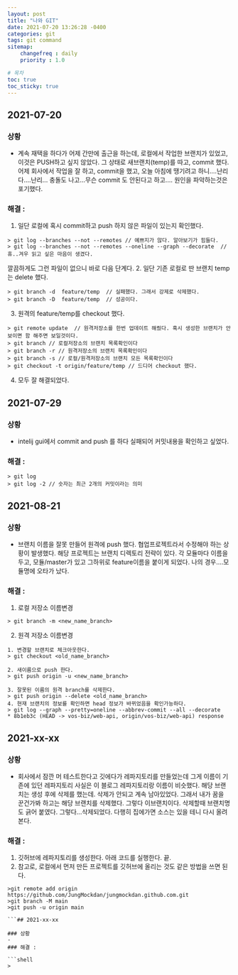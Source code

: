 ```yaml
---
layout: post
title: "나와 GIT"
date: 2021-07-20 13:26:28 -0400
categories: git
tags: git command
sitemap:
    changefreq : daily
    priority : 1.0

# 목차
toc: true  
toc_sticky: true
---
```

## 2021-07-20

### 상황 
- 계속 재택을 하다가 어제 간만에 출근을 하는데, 로컬에서 작업한 브랜치가 있었고, 이것은 PUSH하고 싶지 않았다. 그 상태로 새브랜치(temp)를 따고, commit 했다. 어제 회사에서 작업을 잘 하고,  commit을 했고, 오늘 아침에 땡기려고 하니....난리다....난리... 충돌도 나고...무슨 commit 도 안된다고 하고.... 원인을 파악하는것은 포기했다.

### 해결 :
1. 일단 로컬에 혹시 commit하고 push 하지 않은 파일이 있는지 확인했다.
```shell
> git log --branches --not --remotes // 예쁘지가 않다. 알아보기가 힘들다.
> git log --branches --not --remotes --oneline --graph --decorate  // 휴..겨우 읽고 싶은 마음이 생겼다. 
```
깔끔하게도 그런 파일이 없으니 바로 다음 단계다.
2. 일단 기존 로컬로 딴 브랜치 temp 는 delete 했다.
```shell
> git branch -d  feature/temp  // 실패했다. 그래서 강제로 삭제했다.
> git branch -D  feature/temp  // 성공이다.
```
3. 원격의 feature/temp를 checkout 했다.
```shell
> git remote update  // 원격저장소를 한번 업데이트 해줬다. 혹시 생성한 브랜치가 안보이면 함 해주면 보일것이다.
> git branch // 로컬저장소의 브랜치 목록확인이다
> git branch -r // 원격저장소의 브랜치 목록확인이다
> git branch -s // 로컬/원격저장소의 브랜치 모든 목록확인이다
> git checkout -t origin/feature/temp // 드디어 checkout 했다.
```
4. 모두 잘 해결되었다. 


## 2021-07-29

### 상황 
- intelij gui에서 commit and push 를 하다 실패되어 커밋내용을 확인하고 싶었다.

### 해결 :
```shell
> git log
> git log -2 // 숫자는 최근 2개의 커밋이라는 의미 
```

## 2021-08-21

### 상황
- 브랜치 이름을 잘못 만들어 원격에  push 했다. 협업프로젝트라서 수정해야 하는 상황이 발생했다. 해당 프로젝트는 브랜치 디렉토리 전략이 있다. 각 모듈마다 이름을 두고, 모듈/master가 있고 그하위로  feature이름을 붙이게 되었다. 나의 경우....모듈명에 오타가 났다. 
### 해결 :
1. 로컬 저장소 이름변경
```shell
> git branch -m <new_name_branch>
```
   
2. 원격 저장소 이름변경
```shell
1. 변경할 브랜치로 체크아웃한다.
> git checkout <old_name_branch>

2. 새이름으로 push 한다.
> git push origin -u <new_name_branch>

3. 잘못된 이름의 원격 branch를 삭제한다.
> git push origin --delete <old_name_branch>
4. 현재 브랜치의 정보를 확인하면 head 정보가 바뀌었음을 확인가능하다.
> git log --graph --pretty=oneline --abbrev-commit --all --decorate
* 8b1eb3c (HEAD -> vos-biz/web-api, origin/vos-biz/web-api) response
```


## 2021-xx-xx

### 상황
- 회사에서 잠깐 머 테스트한다고 깃에다가 레파지토리를 만들었는데 그게 이름이 기존에 있던 레파지토리 사실은 이 블로그 레파지토리랑 이름이 비슷했다. 해당 브랜치는 생성 후에 삭제를 했는데. 삭제가 안되고 계속 남아있었다. 그래서 내가 꿈을 꾼건가봐 하고는 해당 브랜치를 삭제했다. 그렇다 이브랜치이다. 삭제할때 브랜치명도 긁어 붙였다. 그렇다...삭제되었다.  다행히 집에가면 소스는 있을 테니 다시 올려본다.
### 해결 :
1. 깃허브에 레파지토리를 생성한다. 아래 코드를 실행한다. 끝. 
2. 참고로, 로컬에서 먼저 만든 프로젝트를 깃허브에 올리는 것도 같은 방법을 쓰면 된다.
```shell
>git remote add origin https://github.com/JungMockdan/jungmockdan.github.com.git
>git branch -M main
>git push -u origin main
 
```## 2021-xx-xx

### 상황
- 
### 해결 :

```shell
> 
```